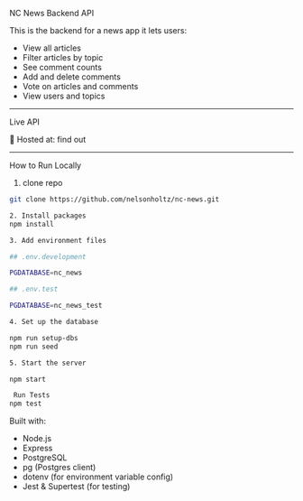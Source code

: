 NC News Backend API

This is the backend for a news app it lets users:

- View all articles
- Filter articles by topic
- See comment counts
- Add and delete comments
- Vote on articles and comments
- View users and topics

---

Live API

🔗 Hosted at: find out

---

How to Run Locally

1. clone repo

```bash
git clone https://github.com/nelsonholtz/nc-news.git

2. Install packages
npm install

3. Add environment files

## .env.development

PGDATABASE=nc_news

## .env.test

PGDATABASE=nc_news_test

4. Set up the database

npm run setup-dbs
npm run seed

5. Start the server

npm start

 Run Tests
npm test

```

Built with:

- Node.js
- Express
- PostgreSQL
- pg (Postgres client)
- dotenv (for environment variable config)
- Jest & Supertest (for testing)
